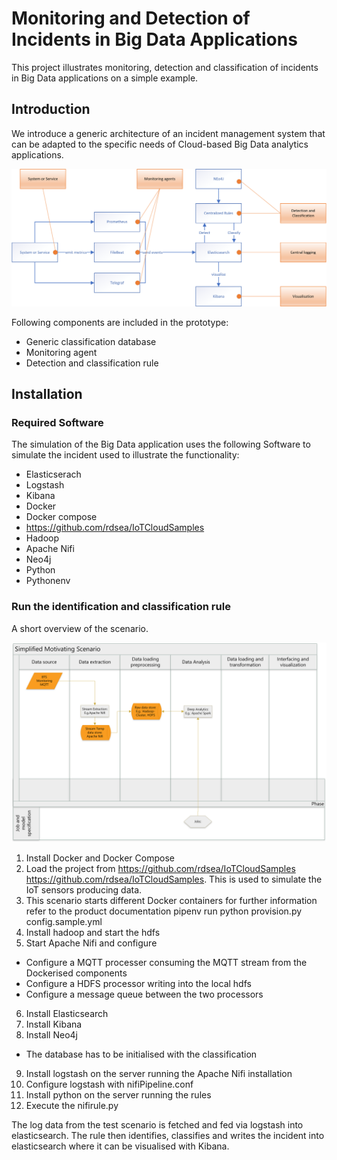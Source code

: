 # Monitoring and Detection of Incidents in Big Data Applications 

This project illustrates monitoring, detection and classification of incidents in Big Data applications on a simple example. 

## Introduction

We introduce a generic architecture of an incident management system that can be adapted to the specific needs of Cloud-based Big Data analytics applications. 

![alt text](https://github.com/rdsea/bigdataincidentanalytics/blob/master/documents/images/MonitoringImplementation.png)

Following components are included in the prototype: 
* Generic classification database
* Monitoring agent 
* Detection and classification rule

## Installation 

### Required Software

The simulation of the Big Data application uses the following Software to simulate the incident used to illustrate the functionality: 

* Elasticserach
* Logstash 
* Kibana
* Docker
* Docker compose
* https://github.com/rdsea/IoTCloudSamples
* Hadoop
* Apache Nifi 
* Neo4j 
* Python
* Pythonenv

### Run the identification and classification rule 

A short overview of the scenario. 

![alt text](https://github.com/rdsea/bigdataincidentanalytics/blob/master/documents/images/SimplifiedMotivatingScenario.png)

1. Install Docker and Docker Compose
2. Load the project from https://github.com/rdsea/IoTCloudSamples
https://github.com/rdsea/IoTCloudSamples. This is used to simulate the IoT sensors producing data. 
3. This scenario starts different Docker containers for further information refer to the product documentation pipenv run python provision.py config.sample.yml
4. Install hadoop and start the hdfs
5. Start Apache Nifi and configure
  * Configure a MQTT processer consuming the MQTT stream from the Dockerised components
  * Configure a HDFS processor writing into the local hdfs 
  * Configure a message queue between the two processors

6. Install Elasticsearch 
7. Install Kibana
8. Install Neo4j 
  * The database has to be initialised with the classification 

9. Install logstash on the server running the Apache Nifi installation 
10. Configure logstash with nifiPipeline.conf
11. Install python on the server running the rules 
12. Execute the nifirule.py

The log data from the test scenario is fetched and fed via logstash into elasticsearch. The rule then identifies, classifies and writes the incident into elasticsearch where it can be visualised with Kibana. 
 
